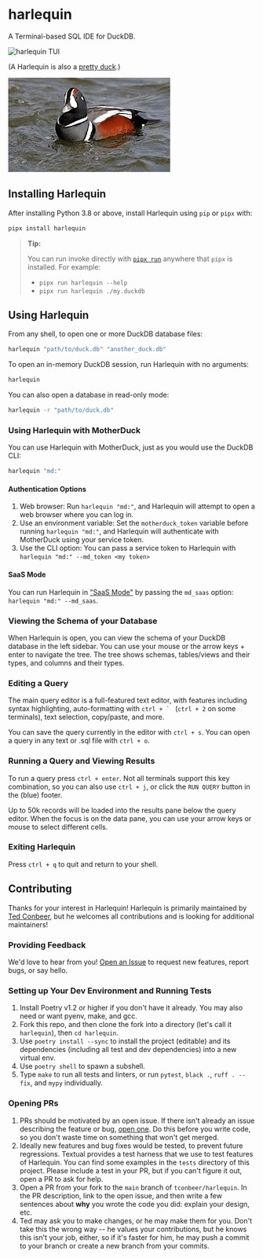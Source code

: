 # harlequin
A Terminal-based SQL IDE for DuckDB.

![harlequin TUI](harlequinv004.gif)

(A Harlequin is also a [pretty duck](https://en.wikipedia.org/wiki/Harlequin_duck).)

![harlequin duck](harlequin.jpg)

## Installing Harlequin

After installing Python 3.8 or above, install Harlequin using `pip` or `pipx` with:

```bash
pipx install harlequin
```

> **Tip:**
>
> You can run invoke directly with [`pipx run`](https://pypa.github.io/pipx/examples/#pipx-run-examples) anywhere that `pipx` is installed. For example:
> - `pipx run harlequin --help`
> - `pipx run harlequin ./my.duckdb`


## Using Harlequin

From any shell, to open one or more DuckDB database files:

```bash
harlequin "path/to/duck.db" "another_duck.db"
```

To open an in-memory DuckDB session, run Harlequin with no arguments:

```bash
harlequin
```

You can also open a database in read-only mode:

```bash
harlequin -r "path/to/duck.db"
```

### Using Harlequin with MotherDuck

You can use Harlequin with MotherDuck, just as you would use the DuckDB CLI:

```bash
harlequin "md:"
```

#### Authentication Options

1. Web browser: Run `harlequin "md:"`, and Harlequin will attempt to open a web browser where you can log in.
2. Use an environment variable: Set the `motherduck_token` variable before running `harlequin "md:"`, and Harlequin will authenticate with MotherDuck using your service token.
3. Use the CLI option: You can pass a service token to Harlequin with `harlequin "md:" --md_token <my token>`

#### SaaS Mode

You can run Harlequin in ["SaaS Mode"](https://motherduck.com/docs/authenticating-to-motherduck#authentication-using-saas-mode) by passing the `md_saas` option: `harlequin "md:" --md_saas`.

### Viewing the Schema of your Database

When Harlequin is open, you can view the schema of your DuckDB database in the left sidebar. You can use your mouse or the arrow keys + enter to navigate the tree. The tree shows schemas, tables/views and their types, and columns and their types.

### Editing a Query

The main query editor is a full-featured text editor, with features including syntax highlighting, auto-formatting with ``ctrl + ` `` (`ctrl + 2` on some terminals), text selection, copy/paste, and more.

You can save the query currently in the editor with `ctrl + s`. You can open a query in any text or .sql file with `ctrl + o`.

### Running a Query and Viewing Results

To run a query press `ctrl + enter`. Not all terminals support this key combination, so you can also use `ctrl + j`, or click the `RUN QUERY` button in the (blue) footer.

Up to 50k records will be loaded into the results pane below the query editor. When the focus is on the data pane, you can use your arrow keys or mouse to select different cells.

### Exiting Harlequin

Press `ctrl + q` to quit and return to your shell.

## Contributing

Thanks for your interest in Harlequin! Harlequin is primarily maintained by [Ted Conbeer](https://github.com/tconbeer), but he welcomes all contributions and is looking for additional maintainers!

### Providing Feedback

We'd love to hear from you! [Open an Issue](https://github.com/tconbeer/harlequin/issues/new) to request new features, report bugs, or say hello.

### Setting up Your Dev Environment and Running Tests

1. Install Poetry v1.2 or higher if you don't have it already. You may also need or want pyenv, make, and gcc.
1. Fork this repo, and then clone the fork into a directory (let's call it `harlequin`), then `cd harlequin`.
1. Use `poetry install --sync` to install the project (editable) and its dependencies (including all test and dev dependencies) into a new virtual env.
1. Use `poetry shell` to spawn a subshell.
1. Type `make` to run all tests and linters, or run `pytest`, `black .`, `ruff . --fix`, and `mypy` individually.

### Opening PRs

1. PRs should be motivated by an open issue. If there isn't already an issue describing the feature or bug, [open one](https://github.com/tconbeer/harlequin/issues/new). Do this before you write code, so you don't waste time on something that won't get merged.
2. Ideally new features and bug fixes would be tested, to prevent future regressions. Textual provides a test harness that we use to test features of Harlequin. You can find some examples in the `tests` directory of this project. Please include a test in your PR, but if you can't figure it out, open a PR to ask for help.
2. Open a PR from your fork to the `main` branch of `tconbeer/harlequin`. In the PR description, link to the open issue, and then write a few sentences about **why** you wrote the code you did: explain your design, etc.
3. Ted may ask you to make changes, or he may make them for you. Don't take this the wrong way -- he values your contributions, but he knows this isn't your job, either, so if it's faster for him, he may push a commit to your branch or create a new branch from your commits.
